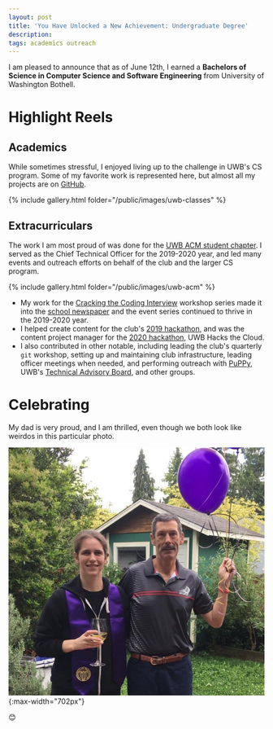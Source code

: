 ```yaml
---
layout: post
title: 'You Have Unlocked a New Achievement: Undergraduate Degree'
description: 
tags: academics outreach
---
```


I am pleased to announce that as of June 12th, I earned a **Bachelors of 
Science in Computer Science and Software Engineering** from University of 
Washington Bothell.

# Highlight Reels

## Academics

While sometimes stressful, I enjoyed living up to the challenge in UWB's 
CS program. Some of my favorite work is represented here, but almost all 
my projects are on [GitHub](https://github.com/etcadinfinitum).

{% include gallery.html folder="/public/images/uwb-classes" %}

## Extracurriculars

The work I am most proud of was done for the 
[UWB ACM student chapter](https://uwbacm.com). I served as the Chief 
Technical Officer for the 2019-2020 year, and led many events and outreach 
efforts on behalf of the club and the larger CS program.

{% include gallery.html folder="/public/images/uwb-acm" %}

* My work for the [Cracking the Coding Interview](https://github.com/UWB-ACM/CTCI) 
  workshop series made it into the 
  [school newspaper](https://www.uwb.edu/news/january-2019/computing-club) 
  and the event series continued to thrive in the 2019-2020 year.
* I helped create content for the club's 
  [2019 hackathon](https://uwbhacks.com/archive/2019/), and was the content 
  project manager for the [2020 hackathon](https://uwbhacks.com/), UWB 
  Hacks the Cloud.
* I also contributed in other notable, including leading the club's 
  quarterly `git` workshop, setting up and maintaining club infrastructure, 
  leading officer meetings when needed, and performing outreach with 
  [PuPPy](https://www.pspython.com/app/), UWB's 
  [Technical Advisory Board](https://www.uwb.edu/stem/about/advisory-board), 
  and other groups.

# Celebrating

My dad is very proud, and I am thrilled, even though we both look like 
weirdos in this particular photo.

![graduation!](/public/images/graduation.jpg){:max-width="702px"}

:blush:
